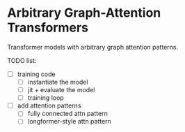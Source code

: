 # Arbitrary Graph-Attention Transformers

Transformer models with arbitrary graph attention patterns.

TODO list:
 * [ ] training code
   * [ ] instantiate the model
   * [ ] jit + evaluate the model
   * [ ] training loop
 * [ ] add attention patterns
   * [ ] fully connected attn pattern
   * [ ] longformer-style attn pattern

